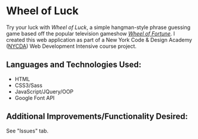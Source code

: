 <h1>Wheel of Luck</h1>
<p>Try your luck with <em>Wheel of Luck</em>, a simple hangman-style phrase guessing game based off the popular television gameshow <a href="http://www.wheeloffortune.com/" target="_blank"><em>Wheel of Fortune</em></a>. I created this web application as part of a New York Code & Design Academy (<a href="https://nycda.com/" target="_blank">NYCDA</a>) Web Development Intensive course project.</p>
<h2>Languages and Technologies Used:</h2>
<ul>
  <li>HTML</li>
  <li>CSS3/Sass</li>
  <li>JavaScript/JQuery/OOP</li>
  <li>Google Font API</li>
</ul>
<h2>Additional Improvements/Functionality Desired:</h2>
<p>See "Issues" tab.</p>
